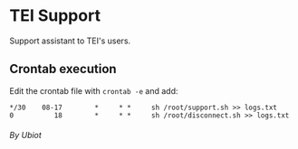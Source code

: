 # TEI Support

Support assistant to TEI's users.

## Crontab execution

Edit the crontab file with ```crontab -e``` and add:

```
*/30    08-17        *     * *     sh /root/support.sh >> logs.txt
0          18        *     * *     sh /root/disconnect.sh >> logs.txt
```

###### By Ubiot
